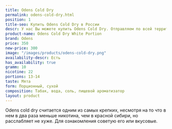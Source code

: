```yaml
---
title: Odens Cold Dry
permalink: odens-cold-dry.html
position: 1
title-seo: Купить Odens Cold Dry в России
descr: У нас Вы можете купить Odens Cold Dry. Отправляем по всей территории России.
product-name: Odens Cold Dry White Portion
brand: Odens
price: 350
new-price: 300
image: "/images/products/odens-cold-dry.png"
availability-descr: Есть
has_availability: true
gramm: 10
nicotine: 22
portions: 13-14
taste: Мята
form: Порционный, сухой
composition: Табак, вода, соль, пищевой ароматизатор
layout: product
---
```


Odens cold dry считается одним из самых крепких, несмотря на то что в нем в два раза меньше никотина, чем в красной сибири, но расслабляет не хуже. Для ознакомления советую его или вкусовые. 